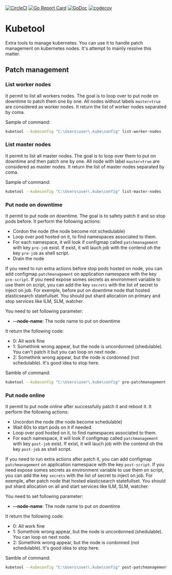 [![CircleCI](https://circleci.com/gh/disaster37/kubetool/tree/v1.18.svg?style=svg)](https://circleci.com/gh/disaster37/kubetool/tree/v.1.18)
[![Go Report Card](https://goreportcard.com/badge/github.com/disaster37/kubetool)](https://goreportcard.com/report/github.com/disaster37/kubetool)
[![GoDoc](https://godoc.org/github.com/disaster37/kubetool.svg)](http://godoc.org/github.com/disaster37/kubetools)
[![codecov](https://codecov.io/gh/disaster37/kubetool/branch/v1.18/graph/badge.svg)](https://codecov.io/gh/disaster37/kubetool/branch/v1.18)

# Kubetool

Extra tools to manage kubernetes.
You can use it to handle patch management on kubernetes nodes. It's attempt to mainly resolve this matter.

## Patch management

### List worker nodes

It permit to list all workers nodes. The goal is to loop over to put node on downtime to patch them one by one.
All nodes without labels `master=true` are considered as worker nodes.
It return the list of worker nodes separated by coma.

Sample of command:
```bash
kubetool --kubeconfig "C:\Users\user\.kube\config" list-worker-nodes
```

### List master nodes

It permit to list all master nodes. The goal is to loop over them to put on downtime and then patch one by one.
All node with label `master=true` are considered as master nodes.
It return the list of master nodes separated by coma.

Sample of command:
```bash
kubetool --kubeconfig "C:\Users\user\.kube\config" list-master-nodes
```

### Put node on downtime

It permit to put node on downtime. The goal is to safety patch it and so stop pods before.
It perform the following actions:
- Cordon the node (the node become not schedulable)
- Loop over pod hosted on it, to find namespaces associated to them.
- For each namespace, it will look if configmap called `patchmanagement` with key `pre-job` exist.
  If exist, it will lauch job with the contend oh the key `pre-job` as shell script.
- Drain the node

If you need to run extra actions before stop pods hosted on node, you can add configmap `patchmanagement` on application namespace with the key `pre-script`. If you need expose somes secrets as environment variable to use them on script, you can add the key `secrets` with the list of secret to inject on job.
For exemple, before put on downtime node that hosted elasticsearch statefullset. You should put shard allocation on primary and stop services like ILM, SLM, watcher.

You need to set following parameter:
- **--node-name**: The node name to put on downtime

It return the following code:
- 0: All work fine
- 1: Somethink wrong appear, but the node is uncordonned (shedulable). You can't patch it but you can loop on next node.
- 2: Somethink wrong appear, but the node is cordonned (not schedulable). It's good idea to stop here.


Samble of command:
```bash
kubetool --kubeconfig "C:\Users\user\.kube\config" pre-patchmanagement --node-name node-01
```

### Put node online
It permit to put node online after successfully patch it and reboot it.
It perform the following actions:
- Uncordon the node (the node become schedulable)
- Wait 60s to start pods on it if needed
- Loop over pod hosted on it, to find namespaces associated to them.
- For each namespace, it will look if configmap called `patchmanagement` with key `post-job` exist.
  If exist, it will lauch job with the contend oh the key `post-job` as shell script.

If you need to run extra actions after patch it, you can add configmap `patchmanagement` on application namespace with the key `post-script`. If you need expose somes secrets as environment variable to use them on script, you can add the key `secrets` with the list of secret to inject on job.
For exemple, after patch node that hosted elasticsearch statefullset. You should put shard allocation on all and start services like ILM, SLM, watcher.

You need to set following parameter:
- **--node-name**: The node name to put on downtime

It return the following code:
- 0: All work fine
- 1: Somethink wrong appear, but the node is uncordonned (shedulable). You can loop on next node.
- 2: Somethink wrong appear, but the node is cordonned (not schedulable). It's good idea to stop here.


Samble of command:
```bash
kubetool --kubeconfig "C:\Users\user\.kube\config" post-patchmanagement --node-name node-01
```